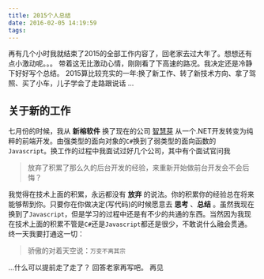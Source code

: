```yaml
---
title: 2015个人总结
date: 2016-02-05 14:19:59
tags:
---
```

再有几个小时我就结束了2015的全部工作内容了，回老家去过大年了。想想还有点小激动呢。。。
带着这无比激动心情，刚刚看了下高速的路况。我决定还是冷静下好好写个总结。
2015算比较充实的一年:换了新工作、转了新技术方向、拿了驾照、买了小车，儿子学会了走路跟说话
...
<!-- more -->
## 关于新的工作
七月份的时候，我从 **新榕软件** 换了现在的公司 [智慧芽](http://www.patsnap.com) 从一个.NET开发转变为纯粹的前端开发。由强类型的面向对象的`C#`换到了弱类型的面向函数的`Javascript`。换工作的过程中我面试过好几个公司，其中有个面试官问我
>放弃了积累了那么久的后台开发的经验，来重新开始做前台开发会不会后悔？

我觉得在技术上面的积累，永远都没有 **放弃** 的说法。你的积累你的经验总在将来能够帮到你。只要你在你做决定(写代码)的时候愿意去 **思考** 、**总结** 。虽然我现在换到了`Javascript`，但是学习的过程中还是有不少的共通的东西。当然因为我现在技术上面的积累不管是`C#`还是`Javascript`都还是很少，不敢说什么融会贯通。终一天我要打通这一切：

> 骄傲的对着天空说：`万变不离其宗`

<div class="tip">
...什么可以提前走了走了？ 回答老家再写吧。 再见
</div>
